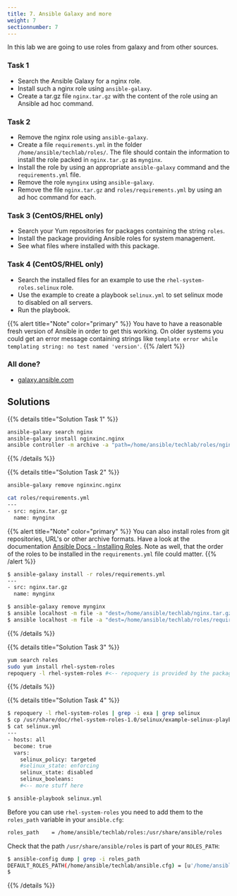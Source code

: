 ```yaml
---
title: 7. Ansible Galaxy and more
weight: 7
sectionnumber: 7
---
```


In this lab we are going to use roles from galaxy and from other sources.

### Task 1

* Search the Ansible Galaxy for a nginx role.
* Install such a nginx role using `ansible-galaxy`.
* Create a tar.gz file `nginx.tar.gz` with the content of the role using an Ansible ad hoc command.

### Task 2

* Remove the nginx role using `ansible-galaxy`.
* Create a file `requirements.yml` in the folder `/home/ansible/techlab/roles/`. The file should contain the information to install the role packed in `nginx.tar.gz` as `mynginx`.
* Install the role by using an appropriate `ansible-galaxy` command and the `requirements.yml` file.
* Remove the role `mynginx` using `ansible-galaxy`.
* Remove the file `nginx.tar.gz` and `roles/requirements.yml` by using an ad hoc command for each.

### Task 3 (CentOS/RHEL only)

* Search your Yum repositories for packages containing the string `roles`.
* Install the package providing Ansible roles for system management.
* See what files where installed with this package.

### Task 4 (CentOS/RHEL only)

* Search the installed files for an example to use the `rhel-system-roles.selinux` role.
* Use the example to create a playbook `selinux.yml` to set selinux mode to disabled on all servers.
* Run the playbook.

{{% alert title="Note" color="primary" %}}
You have to have a reasonable fresh version of Ansible in order to get this working. On older systems you could get an error message containing strings like `template error while templating string: no test named 'version'`.
{{% /alert %}}

### All done?

* [galaxy.ansible.com](https://galaxy.ansible.com/)

## Solutions

{{% details title="Solution Task 1" %}}
```bash
ansible-galaxy search nginx
ansible-galaxy install nginxinc.nginx
ansible controller -m archive -a "path=/home/ansible/techlab/roles/nginxinc.nginx dest=/home/ansible/techlab/nginx.tar.gz"
```
{{% /details %}}

{{% details title="Solution Task 2" %}}
```bash
ansible-galaxy remove nginxinc.nginx

cat roles/requirements.yml
---
- src: nginx.tar.gz
  name: mynginx
```
{{% alert title="Note" color="primary" %}}
You can also install roles from git repositories, URL's or other archive formats. Have a look at the documentation [Ansible Docs - Installing Roles](https://docs.ansible.com/ansible/latest/galaxy/user_guide.html#installing-roles).
Note as well, that the order of the roles to be installed in the `requirements.yml` file could matter.
{{% /alert %}}

```bash
$ ansible-galaxy install -r roles/requirements.yml
---
- src: nginx.tar.gz
  name: mynginx

$ ansible-galaxy remove mynginx
$ ansible localhost -m file -a "dest=/home/ansible/techlab/nginx.tar.gz state=absent"
$ ansible localhost -m file -a "dest=/home/ansible/techlab/roles/requirements.yml state=absent"
```
{{% /details %}}

{{% details title="Solution Task 3" %}}
```bash
yum search roles
sudo yum install rhel-system-roles
repoquery -l rhel-system-roles #<-- repoquery is provided by the package `yum-utils`
```
{{% /details %}}

{{% details title="Solution Task 4" %}}
```bash
$ repoquery -l rhel-system-roles | grep -i exa | grep selinux
$ cp /usr/share/doc/rhel-system-roles-1.0/selinux/example-selinux-playbook.yml  selinux.yml
$ cat selinux.yml
---
- hosts: all
  become: true
  vars:
    selinux_policy: targeted
    #selinux_state: enforcing
    selinux_state: disabled
    selinux_booleans:
    #<-- more stuff here

$ ansible-playbook selinux.yml
```
Before you can use `rhel-system-roles` you need to add them to the `roles_path` variable in your `ansible.cfg`:
```bash
roles_path    = /home/ansible/techlab/roles:/usr/share/ansible/roles
```
Check that the path `/usr/share/ansible/roles` is part of your `ROLES_PATH`:
```bash
$ ansible-config dump | grep -i roles_path
DEFAULT_ROLES_PATH(/home/ansible/techlab/ansible.cfg) = [u'/home/ansible/techlab/roles', u'/usr/share/ansible/roles']
$
```
{{% /details %}}
